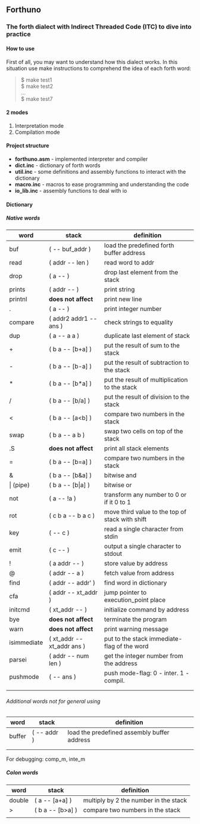 ## Forthuno
### The forth dialect with Indirect Threaded Code (ITC) to dive into practice

#### How to use
First of all, you may want to understand how this dialect works. In this situation use make instructions to comprehend the idea of each forth word:
> $ make test1 <br>
> $ make test2 <br>
> ... <br>
> $ make test7

#### 2 modes
1. Interpretation mode
1. Compilation mode

#### Project structure
* **forthuno.asm** - implemented interpreter and compiler
* **dict.inc** - dictionary of forth words
* **util.inc** - some definitions and assembly functions to interact with the dictionary
* **macro.inc** - macros to ease programming and understanding the code
* **io_lib.inc** - assembly functions to deal with io

#### Dictionary
##### Native words
| word | stack | definition |
|-|-|-|
| buf | (  -- buf_addr ) | load the predefined forth buffer address |
| read | ( addr -- len ) | read word to addr |
| drop | ( a --  ) | drop last element from the stack |
| prints | ( addr --  ) | print string |
| printnl | **does not affect** | print new line |
| . | ( a --  ) | print integer number |
| compare | ( addr2 addr1 -- ans ) | check strings to equality |
| dup | ( a -- a a ) | duplicate last element of stack |
| + | ( b a -- [b+a] ) | put the result of sum to the stack |
| - | ( b a -- [b-a] ) | put the result of subtraction to the stack |
| * | ( b a -- [b*a] ) | put the result of multiplication to the stack |
| / | ( b a -- [b/a] ) | put the result of division to the stack |
| < | ( b a -- [a<b] ) | compare two numbers in the stack |
| swap | ( b a -- a b ) | swap two cells on top of the stack |
| .S | **does not affect** | print all stack elements |
| = | ( b a -- [b=a] ) | compare two numbers in the stack |
| & | ( b a -- [b&a] ) | bitwise and |
| &#124; (pipe) | ( b a -- [b&#124;a] ) | bitwise or |
| not | ( a -- !a ) | transform any number to 0 or if it 0 to 1 |
| rot | ( c b a -- b a c ) | move third value to the top of stack with shift |
| key | (  -- c ) | read a single character from stdin |
| emit | ( c --  ) | output a single character to stdout |
| ! | ( a addr --  ) | store value by address |
| @ | ( addr -- a ) | fetch value from address |
| find | ( addr -- addr' ) | find word in dictionary |
| cfa | ( addr -- xt_addr ) | jump pointer to execution_point place |
| initcmd | ( xt_addr --  ) | initialize command by address |
| bye | **does not affect** | terminate the program |
| warn | **does not affect** | print warning message |
| isimmediate | ( xt_addr -- xt_addr ans ) | put to the stack immediate-flag of the word |
| parsei | ( addr -- num len ) | get the integer number from the address |
| pushmode | (  -- ans ) | push mode-flag: 0 - inter. 1 - compil. |
|  |  |  |
|  |  |  |

###### Additional words not for general using
| word | stack | definition |
|-|-|-|
| buffer | (  -- addr ) | load the predefined assembly buffer address |
|  |  |  |
|  |  |  |

For debugging: comp_m, inte_m

##### Colon words
| word | stack | definition |
|-|-|-|
| double | ( a -- [a+a] ) | multiply by 2 the number in the stack |
| > | ( b a -- [b>a] ) | compare two numbers in the stack |
|  |  |  |
